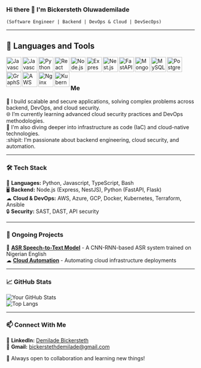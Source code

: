 ### Hi there 👋 I'm Bickersteth Oluwademilade 
`(Software Engineer | Backend | DevOps & Cloud | DevSecOps)`<hr>
<h2>🧰 Languages and Tools</h2>
<img align="left" alt="Javascript" width="40px" src="https://cdn.jsdelivr.net/gh/devicons/devicon/icons/javascript/javascript-original.svg" />
<img align="left" alt="Javascript" width="40px" src="https://cdn.jsdelivr.net/gh/devicons/devicon/icons/typescript/typescript-original.svg" />
<img align="left" alt="Python" width="40px" src="https://cdn.jsdelivr.net/gh/devicons/devicon/icons/python/python-original.svg" />
<img align="left" alt="React" width="40px" src="https://cdn.jsdelivr.net/gh/devicons/devicon/icons/react/react-original-wordmark.svg" />
<img align="left" alt="Node.js" width="40px" src="https://cdn.jsdelivr.net/gh/devicons/devicon/icons/nodejs/nodejs-original-wordmark.svg" />
<img align="left" alt="Express.js" width="40px" src="https://cdn.jsdelivr.net/gh/devicons/devicon/icons/express/express-original-wordmark.svg" />
<img align="left" alt="Nest.js" width="40px" src="https://cdn.jsdelivr.net/gh/devicons/devicon@latest/icons/nestjs/nestjs-original-wordmark.svg" />
<img align="left" alt="FastAPI" width="40px" src="https://cdn.jsdelivr.net/gh/devicons/devicon@latest/icons/fastapi/fastapi-original.svg" />
<img align="left" alt="MongoDB" width="40px"  src="https://cdn.jsdelivr.net/gh/devicons/devicon/icons/mongodb/mongodb-original-wordmark.svg" />
<img align="left" alt="MySQL" width="40px" src="https://cdn.jsdelivr.net/gh/devicons/devicon/icons/mysql/mysql-plain-wordmark.svg" />
<img align="left" alt="PostgreSQL" width="40px" src="https://cdn.jsdelivr.net/gh/devicons/devicon/icons/postgresql/postgresql-original-wordmark.svg" />
<img align="left" alt="GraphSQL" width="40px" src="https://cdn.jsdelivr.net/gh/devicons/devicon/icons/graphql/graphql-plain.svg" />
<img align="left" alt="AWS" width="40px" src="https://cdn.jsdelivr.net/gh/devicons/devicon@latest/icons/amazonwebservices/amazonwebservices-original-wordmark.svg" />
<img align="left" alt="Nginx" width="40px" src="https://cdn.jsdelivr.net/gh/devicons/devicon@latest/icons/nginx/nginx-original.svg" />
<br>
<img align="left" alt="Kubernetes" width="40px" src="https://cdn.jsdelivr.net/gh/devicons/devicon@latest/icons/kubernetes/kubernetes-original-wordmark.svg" />
<br>
<h1></h1>
<h3>Me</h3>

📌 I build scalable and secure applications, solving complex problems across backend, DevOps, and cloud security.  
🌐 I’m currently learning advanced cloud security practices and DevOps methodologies.  
🌱 I'm also diving deeper into infrastructure as code (IaC) and cloud-native technologies.  
:shipit: I’m passionate about backend engineering, cloud security, and automation.  

---

### 🛠️ Tech Stack  
🚀 **Languages:** Python, Javascript, TypeScript, Bash  
🖥️ **Backend:** Node.js (Express, NestJS), Python (FastAPI, Flask)  
☁ **Cloud & DevOps:** AWS, Azure, GCP, Docker, Kubernetes, Terraform, Ansible  
🔒 **Security:** SAST, DAST, API security

---

### 🔧 Ongoing Projects  
🚀 **[ASR Speech-to-Text Model](https://github.com/Oluwademiladeogo/VoxPreference)** - A CNN-RNN-based ASR system trained on Nigerian English  
☁ **[Cloud Automation](https://github.com/Oluwademiladeogo/backend.im-infra)** - Automating cloud infrastructure deployments  

---
<!-- 

### 📝 Blog & Writing  
I sometimes share my knowledge and experiences in DevOps, cloud security, and backend development. Check out my latest writings:  

📌 **Latest Articles:**  
- 🚀 [Title of Blog Post 1](https://yourblog.com/post1)  
- 🔐 [Title of Blog Post 2](https://yourblog.com/post2)  
- ⚡ [Title of Blog Post 3](https://yourblog.com/post3)

---
 -->
### 📈 GitHub Stats  
![Your GitHub Stats](https://github-readme-stats.vercel.app/api?username=Oluwademiladeogo&show_icons=true&theme=radical)  
![Top Langs](https://github-readme-stats.vercel.app/api/top-langs/?username=Oluwademiladeogo&layout=compact&theme=radical)  

---

### 📫 Connect With Me  
💼 **LinkedIn:** [Demilade Bickersteth](https://linkedin.com/in/bickersteth)  
📩 **Gmail:** bickerstethdemilade@gmail.com  
<!-- 🌐 **Portfolio:** [yourwebsite.com](https://yourwebsite.com)   -->

🚀 Always open to collaboration and learning new things!  

